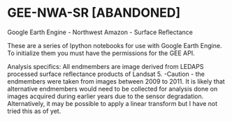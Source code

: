 GEE-NWA-SR [ABANDONED]
==========
Google Earth Engine - Northwest Amazon - Surface Reflectance 

These are a series of Ipython notebooks for use with Google Earth Engine. To initialize them you must have the permissions for the GEE API. 

Analysis specifics: 
All endmembers are image derived from LEDAPS processed surface reflectance products of Landsat 5. 
-Caution - the endmembers were taken from images between 2009 to 2011. It is likely that alternative endmembers would need to be collected for analysis done on images acquired during earlier years due to the sensor degradation. Alternatively, it may be possible to apply a linear transform but I have not tried this as of yet. 

